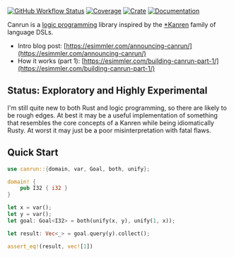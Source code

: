 [![GitHub Workflow Status](https://img.shields.io/github/workflow/status/tgecho/canrun_rs/CI)](https://github.com/tgecho/canrun_rs/actions/workflows/tests.yml)
[![Coverage](https://img.shields.io/codecov/c/gh/tgecho/canrun_rs?token=7HSAMYDWEB)](https://codecov.io/gh/tgecho/canrun_rs)
[![Crate](https://img.shields.io/crates/v/canrun.svg)](https://crates.io/crates/canrun)
[![Documentation](https://docs.rs/canrun/badge.svg)](https://docs.rs/canrun/latest/canrun/)

Canrun is a [logic programming](https://en.wikipedia.org/wiki/Logic_programming)
library inspired by the [\*Kanren](http://minikanren.org/) family of language
DSLs.

- Intro blog post: [https://esimmler.com/announcing-canrun/](https://esimmler.com/announcing-canrun/)
- How it works (part 1): [https://esimmler.com/building-canrun-part-1/](https://esimmler.com/building-canrun-part-1/)

## Status: Exploratory and Highly Experimental

I'm still quite new to both Rust and logic programming, so there are likely to
be rough edges. At best it may be a useful implementation of something that
resembles the core concepts of a Kanren while being idiomatically Rusty. At
worst it may just be a poor misinterpretation with fatal flaws.

## Quick Start

```rust
use canrun::{domain, var, Goal, both, unify};

domain! {
    pub I32 { i32 }
}

let x = var();
let y = var();
let goal: Goal<I32> = both(unify(x, y), unify(1, x));

let result: Vec<_> = goal.query(y).collect();

assert_eq!(result, vec![1])
```
